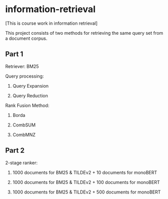 # information-retrieval

[This is course work in information retrieval]

This project consists of two methods for retrieving the same query set from a document corpus.

## Part 1
Retriever: BM25

Query processing:

1) Query Expansion

2) Query Reduction

Rank Fusion Method:

1) Borda

2) CombSUM

3) CombMNZ

## Part 2
2-stage ranker:

1) 1000 documents for BM25 & TILDEv2 + 10 documents for monoBERT

2) 1000 documents for BM25 & TILDEv2 + 100 documents for monoBERT

3) 1000 documents for BM25 & TILDEv2 + 500 documents for monoBERT

